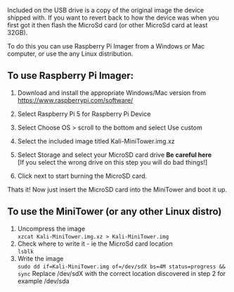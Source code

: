 

Included on the USB drive is a copy of the original image the device shipped with.   If you want to revert back to how the device was when you first got it then flash the MicroSd card (or other MicroSd card at least 32GB).

To do this you can use Raspberry Pi Imager from a Windows or Mac computer, or use the any Linux distribution.  

## To use Raspberry Pi Imager:  

1. Download and install the appropriate Windows/Mac version from  
https://www.raspberrypi.com/software/  

2. Select Raspberry Pi 5 for Raspberry Pi Device  
3. Select Choose OS > scroll to the bottom and select Use custom  
4. Select the included image titled Kali-MiniTower.img.xz  
5. Select Storage and select your MicroSD card drive **Be careful here**  
	[If you select the wrong drive on this step you will do bad things!]
6. Click next to start burning the MicroSD card.

Thats it!  Now just insert the MicroSD card into the MiniTower and boot it up.


## To use the MiniTower (or any other Linux distro)  

1. Uncompress the image  
`xzcat Kali-MiniTower.img.xz > Kali-MiniTower.img`  
2. Check where to write it - ie the MicroSd card location  
`lsblk`
3. Write the image  
`sudo dd if=Kali-MiniTower.img of=/dev/sdX bs=4M status=progress && sync`
	Replace /dev/sdX with the correct location discovered in step 2 for example /dev/sda
